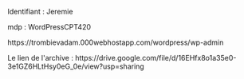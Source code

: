 <p>Identifiant : Jeremie</p>
<p>mdp : WordPressCPT420</p>
<p>https://trombievadam.000webhostapp.com/wordpress/wp-admin</p>

<p>Le lien de l'archive : https://drive.google.com/file/d/16EHfx8o1a35e0-3e1GZ6HLtHsy0eG_0e/view?usp=sharing</p>
